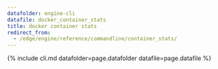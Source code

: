```yaml
---
datafolder: engine-cli
datafile: docker_container_stats
title: docker container stats
redirect_from:
  - /edge/engine/reference/commandline/container_stats/
---
```


<!--
Sorry, but the contents of this page are automatically generated from
Docker's source code. If you want to suggest a change to the text that appears
here, you'll need to find the string by searching this repo:

https://github.com/docker/cli
-->

{% include cli.md datafolder=page.datafolder datafile=page.datafile %}
